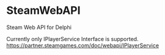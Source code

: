# SteamWebAPI
Steam Web API for Delphi

Currently only IPlayerService Interface is supported.
https://partner.steamgames.com/doc/webapi/IPlayerService

